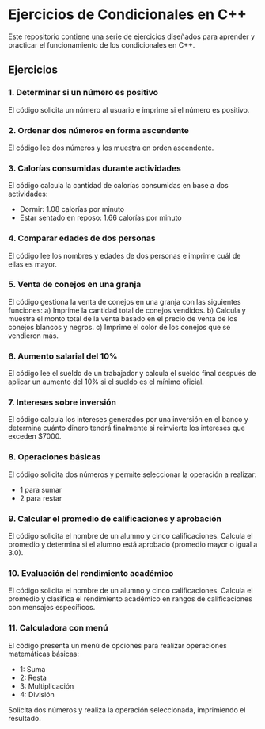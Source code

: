 # Ejercicios de Condicionales en C++

Este repositorio contiene una serie de ejercicios diseñados para aprender y practicar el funcionamiento de los condicionales en C++. 

## Ejercicios

### 1. Determinar si un número es positivo
El código solicita un número al usuario e imprime si el número es positivo.

### 2. Ordenar dos números en forma ascendente
El código lee dos números y los muestra en orden ascendente.

### 3. Calorías consumidas durante actividades
El código calcula la cantidad de calorías consumidas en base a dos actividades:
- Dormir: 1.08 calorías por minuto
- Estar sentado en reposo: 1.66 calorías por minuto

### 4. Comparar edades de dos personas
El código lee los nombres y edades de dos personas e imprime cuál de ellas es mayor.

### 5. Venta de conejos en una granja
El código gestiona la venta de conejos en una granja con las siguientes funciones:
a) Imprime la cantidad total de conejos vendidos.
b) Calcula y muestra el monto total de la venta basado en el precio de venta de los conejos blancos y negros.
c) Imprime el color de los conejos que se vendieron más.

### 6. Aumento salarial del 10%
El código lee el sueldo de un trabajador y calcula el sueldo final después de aplicar un aumento del 10% si el sueldo es el mínimo oficial.

### 7. Intereses sobre inversión
El código calcula los intereses generados por una inversión en el banco y determina cuánto dinero tendrá finalmente si reinvierte los intereses que exceden $7000.

### 8. Operaciones básicas
El código solicita dos números y permite seleccionar la operación a realizar:
- 1 para sumar
- 2 para restar

### 9. Calcular el promedio de calificaciones y aprobación
El código solicita el nombre de un alumno y cinco calificaciones. Calcula el promedio y determina si el alumno está aprobado (promedio mayor o igual a 3.0).

### 10. Evaluación del rendimiento académico
El código solicita el nombre de un alumno y cinco calificaciones. Calcula el promedio y clasifica el rendimiento académico en rangos de calificaciones con mensajes específicos.

### 11. Calculadora con menú
El código presenta un menú de opciones para realizar operaciones matemáticas básicas:
- 1: Suma
- 2: Resta
- 3: Multiplicación
- 4: División

Solicita dos números y realiza la operación seleccionada, imprimiendo el resultado.

